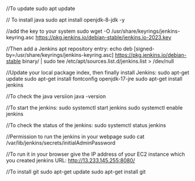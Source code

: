 //To update
sudo apt update

// To install java
sudo apt install openjdk-8-jdk -y


//add the key to your system
sudo wget -O /usr/share/keyrings/jenkins-keyring.asc     https://pkg.jenkins.io/debian-stable/jenkins.io-2023.key

//Then add a Jenkins apt repository entry:
 echo deb [signed-by=/usr/share/keyrings/jenkins-keyring.asc]     https://pkg.jenkins.io/debian-stable binary/ | sudo tee     /etc/apt/sources.list.d/jenkins.list > /dev/null

 //Update your local package index, then finally install Jenkins:
sudo apt-get update
sudo apt-get install fontconfig openjdk-17-jre
sudo apt-get install jenkins

//To check the java versiion
java -version

//To start the jenkins:
sudo systemctl start jenkins
sudo systemctl enable jenkins

//To check the status of the jenkins:
sudo systemctl status jenkins


//Permission to run the jenkins in your webpage
sudo cat /var/lib/jenkins/secrets/initialAdminPassword

//To run it in your browser give the IP address of your EC2 instance which you created
jenkins URL:  http://13.233.145.255:8080/

//To install git
sudo apt-get update
sudo apt-get install git
